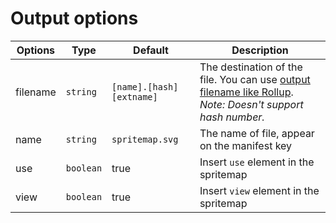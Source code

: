 # Output options

| Options  | Type      | Default                  | Description                                                                                                                                                         |
| -------- | --------- | ------------------------ | ------------------------------------------------------------------------------------------------------------------------------------------------------------------- |
| filename | `string`  | `[name].[hash][extname]` | The destination of the file. You can use [output filename like Rollup](https://www.rollupjs.org/guide/en/#outputassetfilenames).<br> *Note: Doesn't support hash number.* |
| name     | `string`  | `spritemap.svg`          | The name of file, appear on the manifest key                                                                                                                        |
| use      | `boolean` | true                     | Insert `use` element in the spritemap                                                                                                                               |
| view     | `boolean` | true                     | Insert `view` element in the spritemap                                                                                                                              |
